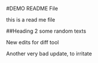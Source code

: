 #DEMO README File

this is a read me file

##Heading 2 some random texts

New edits for diff tool

Another very bad update, to irritate
